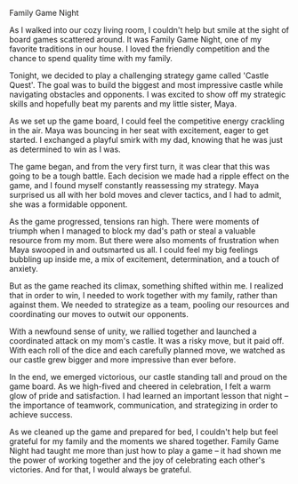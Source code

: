 Family Game Night

As I walked into our cozy living room, I couldn't help but smile at the sight of board games scattered around. It was Family Game Night, one of my favorite traditions in our house. I loved the friendly competition and the chance to spend quality time with my family.

Tonight, we decided to play a challenging strategy game called 'Castle Quest'. The goal was to build the biggest and most impressive castle while navigating obstacles and opponents. I was excited to show off my strategic skills and hopefully beat my parents and my little sister, Maya.

As we set up the game board, I could feel the competitive energy crackling in the air. Maya was bouncing in her seat with excitement, eager to get started. I exchanged a playful smirk with my dad, knowing that he was just as determined to win as I was.

The game began, and from the very first turn, it was clear that this was going to be a tough battle. Each decision we made had a ripple effect on the game, and I found myself constantly reassessing my strategy. Maya surprised us all with her bold moves and clever tactics, and I had to admit, she was a formidable opponent.

As the game progressed, tensions ran high. There were moments of triumph when I managed to block my dad's path or steal a valuable resource from my mom. But there were also moments of frustration when Maya swooped in and outsmarted us all. I could feel my big feelings bubbling up inside me, a mix of excitement, determination, and a touch of anxiety.

But as the game reached its climax, something shifted within me. I realized that in order to win, I needed to work together with my family, rather than against them. We needed to strategize as a team, pooling our resources and coordinating our moves to outwit our opponents.

With a newfound sense of unity, we rallied together and launched a coordinated attack on my mom's castle. It was a risky move, but it paid off. With each roll of the dice and each carefully planned move, we watched as our castle grew bigger and more impressive than ever before.

In the end, we emerged victorious, our castle standing tall and proud on the game board. As we high-fived and cheered in celebration, I felt a warm glow of pride and satisfaction. I had learned an important lesson that night – the importance of teamwork, communication, and strategizing in order to achieve success.

As we cleaned up the game and prepared for bed, I couldn't help but feel grateful for my family and the moments we shared together. Family Game Night had taught me more than just how to play a game – it had shown me the power of working together and the joy of celebrating each other's victories. And for that, I would always be grateful.
